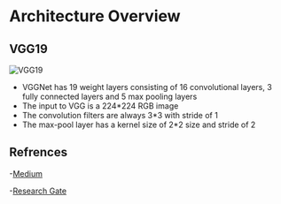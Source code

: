 # Architecture Overview

## VGG19

![VGG19](https://user-images.githubusercontent.com/22417910/159157712-f5e44774-7c05-460c-bb9d-526b37172999.png)

* VGGNet has 19 weight layers consisting of 16 convolutional layers, 3 fully connected layers and 5 max pooling layers
* The input to VGG is a 224*224 RGB image
* The convolution filters are always 3*3 with stride of 1
* The max-pool layer has a kernel size of 2*2 size and stride of 2

## Refrences
-[Medium](https://medium.com/analytics-vidhya/vggnet-architecture-explained-e5c7318aa5b6)

-[Research Gate](https://www.researchgate.net/figure/llustration-of-the-network-architecture-of-VGG-19-model-conv-means-convolution-FC-means_fig2_325137356)
